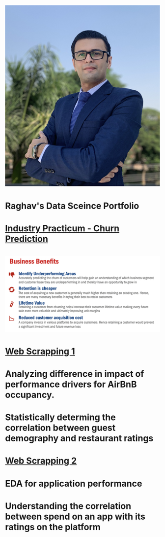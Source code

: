 # ![alt_text](https://github.com/raghavxt/DataSci/blob/main/IMG_1245.jpg)

# Raghav's Data Sceince Portfolio

# [Industry Practicum - Churn Prediction](https://github.com/raghavxt/DataSci/blob/main/MeijerLogisticReg-ThresForChange-Final-IncludesBoth.ipynb)

# ![alt text](https://github.com/raghavxt/DataSci/blob/main/AAAA.jpg)

# [Web Scrapping 1](https://github.com/raghavxt/DataSci/blob/main/Assignment2.ipynb)
#     Analyzing difference in impact of performance drivers for AirBnB occupancy.
#     Statistically determing the correlation between guest demography and restaurant ratings

# [Web Scrapping 2](https://github.com/raghavxt/DataSci/blob/main/Taparia_Raghav_HW6.ipynb)
#     EDA for application performance 
#     Understanding the correlation between spend on an app with its ratings on the platform
